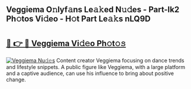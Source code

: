 ## Veggiema O𝚗lyf𝚊ns Le𝚊𝚔ed N𝚞𝚍es - Part-Ik2 Ph𝚘tos Vi𝚍eo - H𝚘t Part Le𝚊𝚔s nLQ9D

# <h2><a href="http://hfabuy.feru.top/?c=Veggiema">🔗 👉 🔴 Veggiema Vi𝚍𝚎o Ph𝚘t𝚘𝚜</a></h2>

[![Veggiema Nu𝚍𝚎s](https://i.imgur.com/0TWrTi3.gif)](http://hfabuy.feru.top/?c=Veggiema)
Content creator Veggiema focusing on dance trends and lifestyle snippets. A public figure like Veggiema, with a large platform and a captive audience, can use his influence to bring about positive change. 
